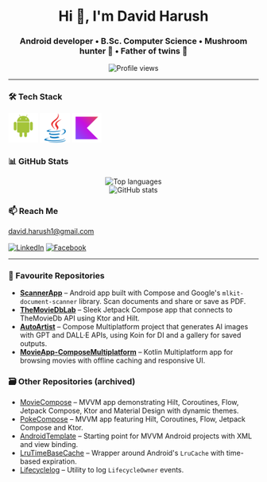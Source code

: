 <h1 align="center">Hi 👋, I'm David Harush</h1>
<h3 align="center">Android developer • B.Sc. Computer Science • Mushroom hunter 🍄 • Father of twins 💪</h3>

<p align="center">
  <img src="https://komarev.com/ghpvc/?username=davidHarush&style=flat-square" alt="Profile views" />
</p>

---

### 🛠️ Tech Stack
<p>
  <img src="https://raw.githubusercontent.com/devicons/devicon/master/icons/android/android-original-wordmark.svg" alt="Android" width="60" height="60"/>
  <img src="https://raw.githubusercontent.com/devicons/devicon/master/icons/java/java-original.svg" alt="Java" width="60" height="60"/>
  <img src="https://raw.githubusercontent.com/devicons/devicon/master/icons/kotlin/kotlin-original.svg" alt="Kotlin" width="60" height="60"/>
</p>

### 📊 GitHub Stats
<p align="center">
  <img src="https://github-readme-stats.vercel.app/api/top-langs?username=davidHarush&show_icons=true&theme=buefy&layout=compact" alt="Top languages"/>
  <br/>
  <img src="https://github-readme-stats.vercel.app/api?username=davidHarush&show_icons=true&theme=buefy" alt="GitHub stats"/>
</p>

### 📫 Reach Me
<p>
  <a href="mailto:david.harush1@gmail.com">david.harush1@gmail.com</a>
</p>
<p>
  <a href="https://linkedin.com/in/dharush" target="_blank"><img align="center" src="https://raw.githubusercontent.com/rahuldkjain/github-profile-readme-generator/master/src/images/icons/Social/linked-in-alt.svg" alt="LinkedIn" height="30" width="40"/></a>
  <a href="https://fb.com/davidharush83" target="_blank"><img align="center" src="https://raw.githubusercontent.com/rahuldkjain/github-profile-readme-generator/master/src/images/icons/Social/facebook.svg" alt="Facebook" height="30" width="40"/></a>
</p>

---

### 🚀 Favourite Repositories
- **[ScannerApp](https://github.com/davidHarush/ScannerApp.git)** – Android app built with Compose and Google's `mlkit-document-scanner` library. Scan documents and share or save as PDF.
- **[TheMovieDbLab](https://github.com/davidHarush/TheMovieDbLab.git)** – Sleek Jetpack Compose app that connects to TheMovieDb API using Ktor and Hilt.
- **[AutoArtist](https://github.com/davidHarush/AutoArtist)** – Compose Multiplatform project that generates AI images with GPT and DALL·E APIs, using Koin for DI and a gallery for saved outputs.
- **[MovieApp-ComposeMultiplatform](https://github.com/davidHarush/MovieApp-ComposeMultiplatform)** – Kotlin Multiplatform app for browsing movies with offline caching and responsive UI.

### 🗃️ Other Repositories (archived)
- [MovieCompose](https://github.com/davidHarush/MovieCompose) – MVVM app demonstrating Hilt, Coroutines, Flow, Jetpack Compose, Ktor and Material Design with dynamic themes.
- [PokeCompose](https://github.com/davidHarush/PokeCompose) – MVVM app featuring Hilt, Coroutines, Flow, Jetpack Compose and Ktor.
- [AndroidTemplate](https://github.com/davidHarush/AndroidTemplate) – Starting point for MVVM Android projects with XML and view binding.
- [LruTimeBaseCache](https://github.com/davidHarush/LruTimeBaseCache) – Wrapper around Android's `LruCache` with time-based expiration.
- [Lifecyclelog](https://github.com/davidHarush/Lifecyclelog) – Utility to log `LifecycleOwner` events.
